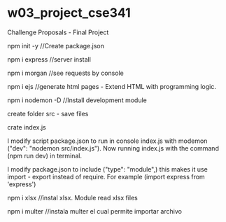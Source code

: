 # w03_project_cse341

Challenge Proposals - Final Project

npm init -y //Create package.json

npm i express //server install

npm i morgan //see requests by console

npm i ejs //generate html pages - Extend HTML with programming logic.

npm i nodemon -D //Install development module

create folder src - save files

crate index.js

I modify script package.json to run in console index.js with modemon ("dev": "nodemon src/index.js"). Now running index.js with the command (npm run dev) in terminal.

I modify package.json to include ("type": "module",) this makes it use import - export instead of require. For example (import express from 'express')

npm i xlsx //instal xlsx. Module read xlsx files

npm i multer //instala multer el cual permite importar archivo
